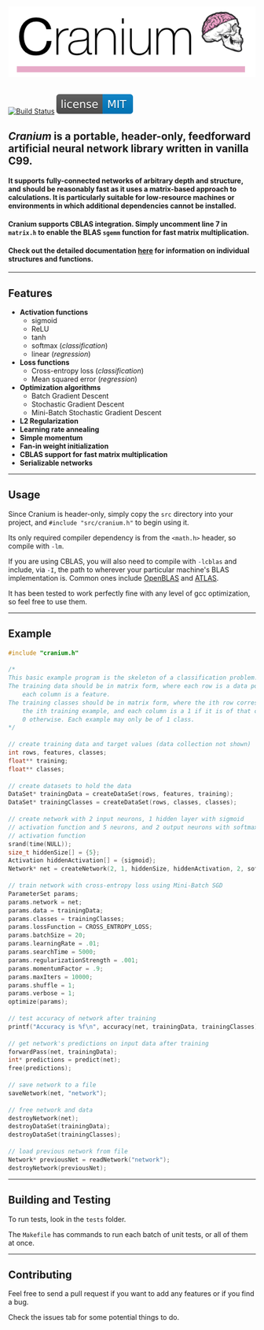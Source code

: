 <div align="center">
    <img src="docs/image.png"></img>
</div>

<br>

[![Build Status](https://travis-ci.org/100/Cranium.svg?branch=master)](https://travis-ci.org/100/Cranium)
<a href="https://github.com/100/Cranium/blob/master/LICENSE"><img src="docs/license.svg"></img></a>

## *Cranium* is a portable, header-only, feedforward artificial neural network library written in vanilla C99. 

#### It supports fully-connected networks of arbitrary depth and structure, and should be reasonably fast as it uses a matrix-based approach to calculations. It is particularly suitable for low-resource machines or environments in which additional dependencies cannot be installed.

#### Cranium supports CBLAS integration. Simply uncomment line 7 in ```matrix.h``` to enable the BLAS ```sgemm``` function for fast matrix multiplication.

#### Check out the detailed documentation [here](https://100.github.io/Cranium/) for information on individual structures and functions.

<hr>

## Features
* **Activation functions**
    * sigmoid
    * ReLU
    * tanh
    * softmax (*classification*)
    * linear (*regression*)
* **Loss functions**
    * Cross-entropy loss (*classification*)
    * Mean squared error (*regression*)
* **Optimization algorithms** 
    * Batch Gradient Descent
    * Stochastic Gradient Descent
    * Mini-Batch Stochastic Gradient Descent
* **L2 Regularization**
* **Learning rate annealing**
* **Simple momentum**
* **Fan-in weight initialization**
* **CBLAS support for fast matrix multiplication**
* **Serializable networks**

<hr>

## Usage
Since Cranium is header-only, simply copy the ```src``` directory into your project, and ```#include "src/cranium.h"``` to begin using it. 

Its only required compiler dependency is from the ```<math.h>``` header, so compile with ```-lm```.

If you are using CBLAS, you will also need to compile with ```-lcblas``` and include, via ```-I```, the path to wherever your particular machine's BLAS implementation is. Common ones include [OpenBLAS](http://www.openblas.net/) and [ATLAS](http://math-atlas.sourceforge.net/).

It has been tested to work perfectly fine with any level of gcc optimization, so feel free to use them. 

<hr>

## Example

```c
#include "cranium.h"

/*
This basic example program is the skeleton of a classification problem.
The training data should be in matrix form, where each row is a data point, and
    each column is a feature. 
The training classes should be in matrix form, where the ith row corresponds to
    the ith training example, and each column is a 1 if it is of that class, and
    0 otherwise. Each example may only be of 1 class.
*/

// create training data and target values (data collection not shown)
int rows, features, classes;
float** training;
float** classes;

// create datasets to hold the data
DataSet* trainingData = createDataSet(rows, features, training);
DataSet* trainingClasses = createDataSet(rows, classes, classes);

// create network with 2 input neurons, 1 hidden layer with sigmoid
// activation function and 5 neurons, and 2 output neurons with softmax 
// activation function
srand(time(NULL));
size_t hiddenSize[] = {5};
Activation hiddenActivation[] = {sigmoid};
Network* net = createNetwork(2, 1, hiddenSize, hiddenActivation, 2, softmax);

// train network with cross-entropy loss using Mini-Batch SGD
ParameterSet params;
params.network = net;
params.data = trainingData;
params.classes = trainingClasses;
params.lossFunction = CROSS_ENTROPY_LOSS;
params.batchSize = 20;
params.learningRate = .01;
params.searchTime = 5000;
params.regularizationStrength = .001;
params.momentumFactor = .9;
params.maxIters = 10000;
params.shuffle = 1;
params.verbose = 1;
optimize(params);

// test accuracy of network after training
printf("Accuracy is %f\n", accuracy(net, trainingData, trainingClasses));

// get network's predictions on input data after training
forwardPass(net, trainingData);
int* predictions = predict(net);
free(predictions);

// save network to a file
saveNetwork(net, "network");

// free network and data
destroyNetwork(net);
destroyDataSet(trainingData);
destroyDataSet(trainingClasses);

// load previous network from file
Network* previousNet = readNetwork("network");
destroyNetwork(previousNet);
```

<hr>

## Building and Testing

To run tests, look in the ```tests``` folder. 

The ```Makefile``` has commands to run each batch of unit tests, or all of them at once.

<hr>

## Contributing

Feel free to send a pull request if you want to add any features or if you find a bug.

Check the issues tab for some potential things to do.